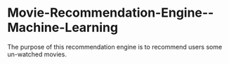 # Movie-Recommendation-Engine--Machine-Learning
The purpose of this recommendation engine is to recommend users some un-watched movies.

